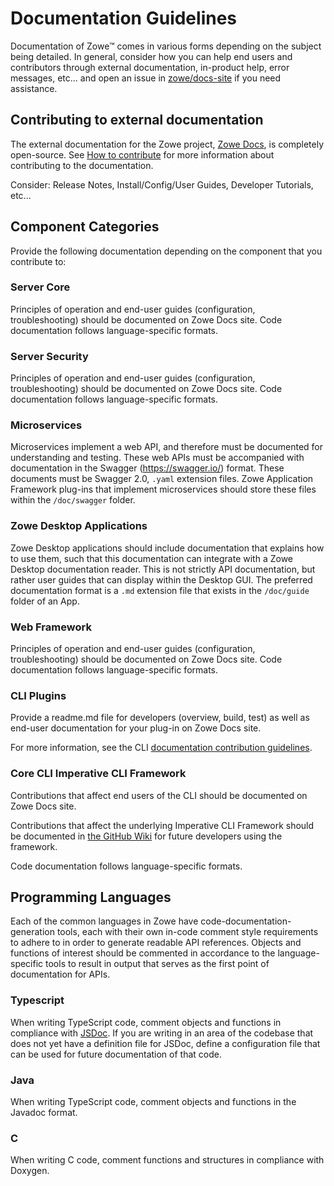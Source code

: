 # Documentation Guidelines

Documentation of Zowe&trade; comes in various forms depending on the subject being detailed. In general, consider how you can help end users and contributors through external documentation, in-product help, error messages, etc... and open an issue in [zowe/docs-site](https://github.com/zowe/docs-site) if you need assistance.

## Contributing to external documentation 
The external documentation for the Zowe project, [Zowe Docs](https://docs.zowe.org/), is completely open-source. See [How to contribute](../contributing.md) for more information about contributing to the documentation.

Consider: Release Notes, Install/Config/User Guides, Developer Tutorials, etc... 

## Component Categories

Provide the following documentation depending on the component that you contribute to: 

### Server Core

Principles of operation and end-user guides (configuration, troubleshooting) should be documented on Zowe Docs site. Code documentation follows language-specific formats.

### Server Security

Principles of operation and end-user guides (configuration, troubleshooting) should be documented on Zowe Docs site. Code documentation follows language-specific formats.

### Microservices

Microservices implement a web API, and therefore must be documented for understanding and testing. These web APIs must be accompanied with documentation in the Swagger (https://swagger.io/) format. These documents must be Swagger 2.0, `.yaml` extension files. Zowe Application Framework plug-ins that implement microservices should store these files within the `/doc/swagger` folder.

### Zowe Desktop Applications

Zowe Desktop applications should include documentation that explains how to use them, such that this documentation can integrate with a Zowe Desktop documentation reader. This is not strictly API documentation, but rather user guides that can display within the Desktop GUI. The preferred documentation format is a `.md` extension file that exists in the `/doc/guide` folder of an App.

### Web Framework

Principles of operation and end-user guides (configuration, troubleshooting) should be documented on Zowe Docs site. Code documentation follows language-specific formats.

### CLI Plugins

Provide a readme.md file for developers (overview, build, test) as well as end-user documentation for your plug-in on Zowe Docs site. 

For more information, see the CLI [documentation contribution guidelines](https://github.com/zowe/zowe-cli/blob/master/CONTRIBUTING.md#documentation-guidelines).

### Core CLI Imperative CLI Framework

Contributions that affect end users of the CLI should be documented on Zowe Docs site.

Contributions that affect the underlying Imperative CLI Framework should be documented in [the GitHub Wiki](https://github.com/zowe/imperative/wiki) for future developers using the framework.

Code documentation follows language-specific formats.

## Programming Languages

Each of the common languages in Zowe have code-documentation-generation tools, each with their own in-code comment style requirements to adhere to in order to generate readable API references. Objects and functions of interest should be commented in accordance to the language-specific tools to result in output that serves as the first point of documentation for APIs.

### Typescript

When writing TypeScript code, comment objects and functions in compliance with [JSDoc](https://jsdoc.app/). If you are writing in an area of the codebase that does not yet have a definition file for JSDoc, define a configuration file that can be used for future documentation of that code.

### Java

When writing TypeScript code, comment objects and functions in the Javadoc format.

### C

When writing C code, comment functions and structures in compliance with Doxygen.
